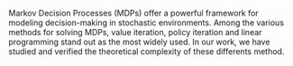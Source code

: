 Markov Decision Processes (MDPs) offer a powerful framework for modeling decision-making in stochastic environments. Among the various methods for solving MDPs, value iteration, policy iteration and linear programming stand out as the most widely used. In our work, we have studied and verified the theoretical complexity of these differents method. 
